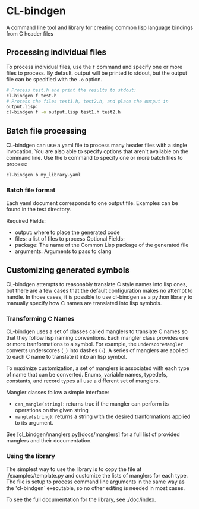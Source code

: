 # CL-bindgen

A command line tool and library for creating common lisp language bindings
from C header files

## Processing individual files
To process individual files, use the `f` command and specify one or
more files to process. By default, output will be printed to
stdout, but the output file can be specified with the `-o` option.

``` bash
# Process test.h and print the results to stdout:
cl-bindgen f test.h
# Process the files test1.h, test2.h, and place the output in
output.lisp:
cl-bindgen f -o output.lisp test1.h test2.h
```

## Batch file processing
CL-bindgen can use a yaml file to process many header
files with a single invocation. You are also able to specify
options that aren't available on the command line. Use the `b` command
to specify one or more batch files to process:

``` bash
cl-bindgen b my_library.yaml
```

### Batch file format
Each yaml document corresponds to one output file.
Examples can be found in the test directory.

Required Fields:
+ output: where to place the generated code
+ files: a list of files to process
Optional Fields:
+ package: The name of the Common Lisp package of the generated file
+ arguments: Arguments to pass to clang

## Customizing generated symbols
CL-bindgen attempts to reasonably translate C style names into lisp
ones, but there are a few cases that the default configuration makes
no attempt to handle. In those cases, it is possible to use cl-bindgen
as a python library to manually specify how C names are translated
into lisp symbols.

### Transforming C Names

CL-bindgen uses a set of classes called manglers to translate C
names so that they follow lisp naming conventions. Each mangler class
provides one or more tranformations to a symbol. For example, the
`UnderscoreMangler` converts underscores (`_`) into dashes
(`-`). A series of manglers are applied to each C name to translate it
into an lisp symbol.

To maximize customization, a set of manglers is associated with each
type of name that can be converted. Enums, variable names, typedefs,
constants, and record types all use a different set of manglers.

Mangler classes follow a simple interface:
+ `can_mangle(string)`: returns true if the mangler can perform its
  operations on the given string
+ `mangle(string)`: returns a string with the desired tranformations
  applied to its argument.

See [cl_bindgen/manglers.py](docs/manglers] for a full list of provided
manglers and their documentation.

### Using the library

The simplest way to use the library is to copy the file at
./examples/template.py and customize the lists of
manglers for each type. The file is setup to process command line
arguments in the same way as the 'cl-bindgen` executable, so no other editing is
needed in most cases.

To see the full documentation for the library, see ./doc/index.
